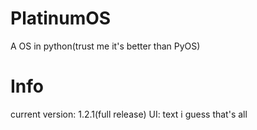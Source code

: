 # PlatinumOS
A OS in python(trust me it's better than PyOS)
# Info
current version: 1.2.1(full release)
UI: text
i guess that's all
